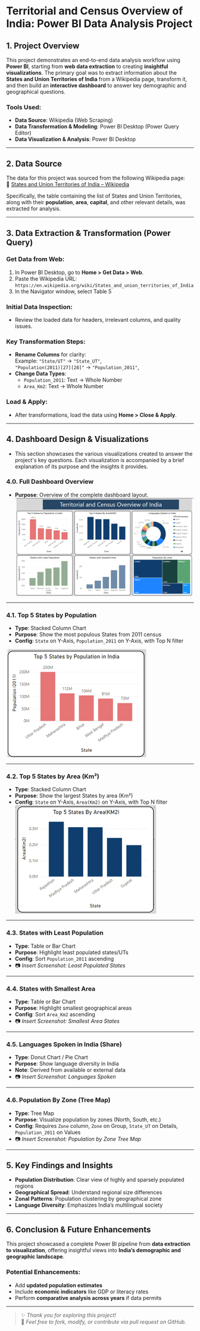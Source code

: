 # Territorial and Census Overview of India: Power BI Data Analysis Project

## 1. Project Overview

This project demonstrates an end-to-end data analysis workflow using **Power BI**, starting from **web data extraction** to creating **insightful visualizations**. The primary goal was to extract information about the **States and Union Territories of India** from a Wikipedia page, transform it, and then build an **interactive dashboard** to answer key demographic and geographical questions.

### Tools Used:
- **Data Source**: Wikipedia (Web Scraping)
- **Data Transformation & Modeling**: Power BI Desktop (Power Query Editor)
- **Data Visualization & Analysis**: Power BI Desktop

---

## 2. Data Source

The data for this project was sourced from the following Wikipedia page:  
🔗 [States and Union Territories of India – Wikipedia](https://en.wikipedia.org/wiki/States_and_union_territories_of_India)

Specifically, the table containing the list of States and Union Territories, along with their **population**, **area**, **capital**, and other relevant details, was extracted for analysis.

---

## 3. Data Extraction & Transformation (Power Query)

### Get Data from Web:
1. In Power BI Desktop, go to **Home > Get Data > Web**.
2. Paste the Wikipedia URL:  
   `https://en.wikipedia.org/wiki/States_and_union_territories_of_India`
3. In the Navigator window, select Table 5

### Initial Data Inspection:
- Review the loaded data for headers, irrelevant columns, and quality issues.

### Key Transformation Steps:
- **Rename Columns** for clarity:  
  Example: `"State/UT"` → `"State_UT"`,  
  `"Population(2011)[27][28]"` → `"Population_2011"`,  
- **Change Data Types**:
  - `Population_2011`: Text -> Whole Number
  - `Area_Km2`: Text -> Whole Number 
### Load & Apply:
- After transformations, load the data using **Home > Close & Apply**.

---

## 4. Dashboard Design & Visualizations
 - This section showcases the various visualizations created to answer the project's key questions. Each visualization is accompanied by a brief explanation of its purpose and the insights it provides.



### 4.0. Full Dashboard Overview
- **Purpose**: Overview of the complete dashboard layout.
  <img src="./Screenshots/Dashboard Picture.png" alt="Dashboard Picture"/>

---

### 4.1. Top 5 States by Population
- **Type**: Stacked Column Chart  
- **Purpose**: Show the most populous States from 2011 census  
- **Config**: `State` on Y-Axis, `Population_2011` on Y-Axis, with Top N filter  
 <img src="./Screenshots/Top_5_States_By_Population.png" alt="Top_5_States_By_Population"/>

---

### 4.2. Top 5 States by Area (Km²)
- **Type**: Stacked Column Chart 
- **Purpose**: Show the largest States by area (Km²)
- **Config**: `State` on Y-Axis, `Area(Km2)` on Y-Axis, with Top N filter
  <img src="./Screenshots/Top_5_States_By_Area.png" alt="Top_5_States_By_Area"/>

---

### 4.3. States with Least Population
- **Type**: Table or Bar Chart  
- **Purpose**: Highlight least populated states/UTs  
- **Config**: Sort `Population_2011` ascending  
- 📷 _Insert Screenshot: Least Populated States_

---

### 4.4. States with Smallest Area
- **Type**: Table or Bar Chart  
- **Purpose**: Highlight smallest geographical areas  
- **Config**: Sort `Area_Km2` ascending  
- 📷 _Insert Screenshot: Smallest Area States_

---

### 4.5. Languages Spoken in India (Share)
- **Type**: Donut Chart / Pie Chart  
- **Purpose**: Show language diversity in India  
- **Note**: Derived from available or external data  
- 📷 _Insert Screenshot: Languages Spoken_

---

### 4.6. Population By Zone (Tree Map)
- **Type**: Tree Map  
- **Purpose**: Visualize population by zones (North, South, etc.)  
- **Config**: Requires `Zone` column, `Zone` on Group, `State_UT` on Details, `Population_2011` on Values  
- 📷 _Insert Screenshot: Population by Zone Tree Map_

---

## 5. Key Findings and Insights

- **Population Distribution**: Clear view of highly and sparsely populated regions
- **Geographical Spread**: Understand regional size differences
- **Zonal Patterns**: Population clustering by geographical zone
- **Language Diversity**: Emphasizes India’s multilingual society

---

## 6. Conclusion & Future Enhancements

This project showcased a complete Power BI pipeline from **data extraction to visualization**, offering insightful views into **India’s demographic and geographic landscape**.

### Potential Enhancements:
- Add **updated population estimates**
- Include **economic indicators** like GDP or literacy rates
- Perform **comparative analysis across years** if data permits

---

> ✨ _Thank you for exploring this project!_  
> 📌 *Feel free to fork, modify, or contribute via pull request on GitHub.*
